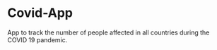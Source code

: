 # Covid-App
App to track the number of people affected in all countries during the COVID 19 pandemic.
